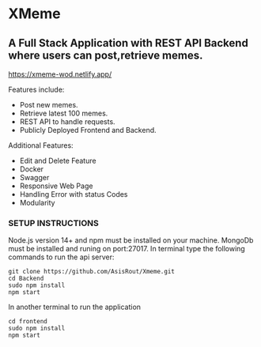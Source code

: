 # XMeme

## A Full Stack Application with REST API Backend where users can post,retrieve memes.

https://xmeme-wod.netlify.app/



Features include:

- Post new memes.
- Retrieve latest 100 memes.
- REST API to handle requests.
- Publicly Deployed Frontend and Backend.

Additional Features:
 
- Edit and Delete Feature 
- Docker
- Swagger
- Responsive Web Page
- Handling Error with status Codes
- Modularity


### SETUP INSTRUCTIONS

Node.js version 14+ and npm must be installed on your machine. MongoDb must be installed and runing on port:27017. In terminal type the following commands to run the api server:

```
git clone https://github.com/AsisRout/Xmeme.git
cd Backend
sudo npm install
npm start
```

In another terminal to run the application

```
cd frontend
sudo npm install
npm start
```
